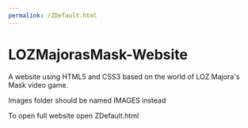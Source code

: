 ```yaml
---
permalink: /ZDefault.html
---
```


# LOZMajorasMask-Website

A website using HTML5 and CSS3 based on the world of LOZ Majora's Mask video game.

Images folder should be named IMAGES instead

To open full website open ZDefault.html
